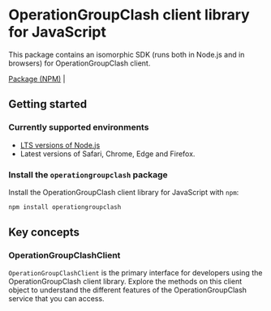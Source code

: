 # OperationGroupClash client library for JavaScript

This package contains an isomorphic SDK (runs both in Node.js and in browsers) for OperationGroupClash client.



[Package (NPM)](https://www.npmjs.com/package/operationgroupclash) |

## Getting started

### Currently supported environments

- [LTS versions of Node.js](https://nodejs.org/about/releases/)
- Latest versions of Safari, Chrome, Edge and Firefox.


### Install the `operationgroupclash` package

Install the OperationGroupClash client library for JavaScript with `npm`:

```bash
npm install operationgroupclash
```


## Key concepts

### OperationGroupClashClient

`OperationGroupClashClient` is the primary interface for developers using the OperationGroupClash client library. Explore the methods on this client object to understand the different features of the OperationGroupClash service that you can access.

